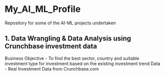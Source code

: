 # My_AI_ML_Profile
Repository for some of the AI-ML projects undertaken

## 1. Data Wrangling & Data Analysis using Crunchbase investment data
Business Objective - To find the best sector, country and suitable investment type for investment based on the existing investment trend</n>
Data - Real Investment Data from Crunchbase.com
